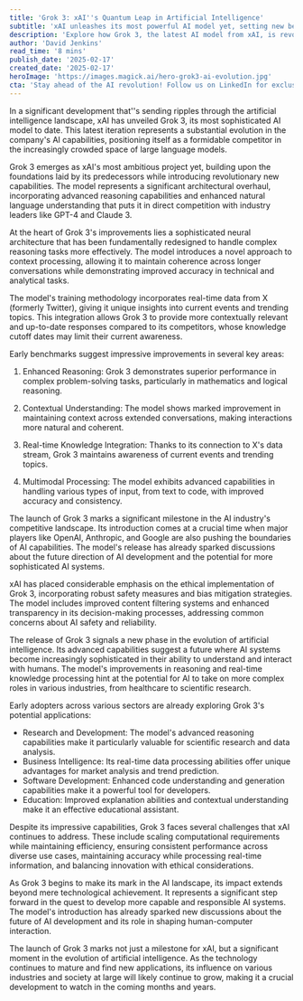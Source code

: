 ```yaml
---
title: 'Grok 3: xAI''s Quantum Leap in Artificial Intelligence'
subtitle: 'xAI unleashes its most powerful AI model yet, setting new benchmarks in reasoning and real-time intelligence'
description: 'Explore how Grok 3, the latest AI model from xAI, is revolutionizing AI technology with its advanced reasoning capabilities, real-time knowledge integration, and improved contextual understanding. Get insights into its role in transforming industries and the importance of ethical AI development.'
author: 'David Jenkins'
read_time: '8 mins'
publish_date: '2025-02-17'
created_date: '2025-02-17'
heroImage: 'https://images.magick.ai/hero-grok3-ai-evolution.jpg'
cta: 'Stay ahead of the AI revolution! Follow us on LinkedIn for exclusive insights into groundbreaking developments like Grok 3 and join a community of forward-thinking tech enthusiasts!'
---
```


In a significant development that''s sending ripples through the artificial intelligence landscape, xAI has unveiled Grok 3, its most sophisticated AI model to date. This latest iteration represents a substantial evolution in the company's AI capabilities, positioning itself as a formidable competitor in the increasingly crowded space of large language models.

Grok 3 emerges as xAI's most ambitious project yet, building upon the foundations laid by its predecessors while introducing revolutionary new capabilities. The model represents a significant architectural overhaul, incorporating advanced reasoning capabilities and enhanced natural language understanding that puts it in direct competition with industry leaders like GPT-4 and Claude 3.

At the heart of Grok 3's improvements lies a sophisticated neural architecture that has been fundamentally redesigned to handle complex reasoning tasks more effectively. The model introduces a novel approach to context processing, allowing it to maintain coherence across longer conversations while demonstrating improved accuracy in technical and analytical tasks.

The model's training methodology incorporates real-time data from X (formerly Twitter), giving it unique insights into current events and trending topics. This integration allows Grok 3 to provide more contextually relevant and up-to-date responses compared to its competitors, whose knowledge cutoff dates may limit their current awareness.

Early benchmarks suggest impressive improvements in several key areas:

1. Enhanced Reasoning: Grok 3 demonstrates superior performance in complex problem-solving tasks, particularly in mathematics and logical reasoning.

2. Contextual Understanding: The model shows marked improvement in maintaining context across extended conversations, making interactions more natural and coherent.

3. Real-time Knowledge Integration: Thanks to its connection to X's data stream, Grok 3 maintains awareness of current events and trending topics.

4. Multimodal Processing: The model exhibits advanced capabilities in handling various types of input, from text to code, with improved accuracy and consistency.

The launch of Grok 3 marks a significant milestone in the AI industry's competitive landscape. Its introduction comes at a crucial time when major players like OpenAI, Anthropic, and Google are also pushing the boundaries of AI capabilities. The model's release has already sparked discussions about the future direction of AI development and the potential for more sophisticated AI systems.

xAI has placed considerable emphasis on the ethical implementation of Grok 3, incorporating robust safety measures and bias mitigation strategies. The model includes improved content filtering systems and enhanced transparency in its decision-making processes, addressing common concerns about AI safety and reliability.

The release of Grok 3 signals a new phase in the evolution of artificial intelligence. Its advanced capabilities suggest a future where AI systems become increasingly sophisticated in their ability to understand and interact with humans. The model's improvements in reasoning and real-time knowledge processing hint at the potential for AI to take on more complex roles in various industries, from healthcare to scientific research.

Early adopters across various sectors are already exploring Grok 3's potential applications:

- Research and Development: The model's advanced reasoning capabilities make it particularly valuable for scientific research and data analysis.
- Business Intelligence: Its real-time data processing abilities offer unique advantages for market analysis and trend prediction.
- Software Development: Enhanced code understanding and generation capabilities make it a powerful tool for developers.
- Education: Improved explanation abilities and contextual understanding make it an effective educational assistant.

Despite its impressive capabilities, Grok 3 faces several challenges that xAI continues to address. These include scaling computational requirements while maintaining efficiency, ensuring consistent performance across diverse use cases, maintaining accuracy while processing real-time information, and balancing innovation with ethical considerations.

As Grok 3 begins to make its mark in the AI landscape, its impact extends beyond mere technological achievement. It represents a significant step forward in the quest to develop more capable and responsible AI systems. The model's introduction has already sparked new discussions about the future of AI development and its role in shaping human-computer interaction.

The launch of Grok 3 marks not just a milestone for xAI, but a significant moment in the evolution of artificial intelligence. As the technology continues to mature and find new applications, its influence on various industries and society at large will likely continue to grow, making it a crucial development to watch in the coming months and years.